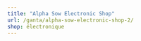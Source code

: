 ```yaml
---
title: "Alpha Sow Electronic Shop"
url: /ganta/alpha-sow-electronic-shop-2/
shop: électronique
---
```

